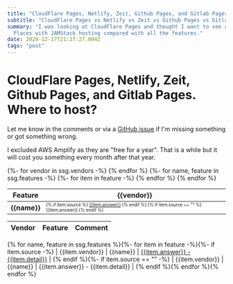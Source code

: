 ```yaml
---
title: "CloudFlare Pages, Netlify, Zeit, Github Pages, and Gitlab Pages.  Where to host for free?"
subtitle: "CloudFlare Pages vs Netlify vs Zeit vs Github Pages vs Gitlab Pages"
summary: "I was looking at CloudFlare Pages and thought I want to see all the
  Places with JAMStack hosting compared with all the features."
date: 2020-12-17T21:27:27.004Z
tags: "post"
---
```

<a name="top"></a>
# CloudFlare Pages, Netlify, Zeit, Github Pages, and Gitlab Pages.  Where to host?

Let me know in the comments or via a [GitHub issue](https://github.com/jacebenson/jace.pro/issues/new) if I'm missing something or got something wrong.

I excluded AWS Amplify as they are "free for a year".  That is a while but it will cost you something every month after that year.  

<table>
<thead>
  <th>Feature</th>
  {%- for vendor in ssg.vendors -%}
    <th>{{vendor}}</th>
  {% endfor %}
</thead>
<tbody>
  {%- for name, feature in ssg.features -%}
  <tr>
  <th style="text-align:left">{{name}}</th>
    {%- for item in feature -%}
  <td style="font-size:10px">
    {% if item.source %}
  <a title="{{item.detail}}" href="{{item.source}}">{{item.answer}}</a>
    {% endif %}
    {% if item.source == "" %}
      {{item.answer}}
    {% endif %}
  </td>
    {% endfor %}
  </tr>
  {% endfor %}
<tbody>
</table>


| Vendor | Feature | Comment |
| ----   | -----   | -----   |
{% for name, feature in ssg.features %}{%- for item in feature -%}{%- if item.source -%}
| {{item.vendor}} | {{name}} | [{{item.answer}} - {{item.detail}}]({{item.source}}) |
{% endif %}{%- if item.source == "" -%}
| {{item.vendor}} | {{name}} | {{item.answer}} - {{item.detail}} |
{% endif %}{% endfor %}{% endfor %}
